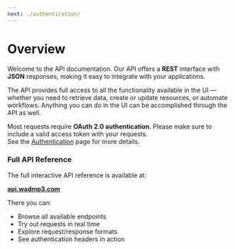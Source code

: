 ```yaml
---
next: ./authentication/
---
```


# Overview

Welcome to the API documentation. Our API offers a **REST** interface with **JSON** responses, making it easy to integrate with your applications.

The API provides full access to all the functionality available in the UI — whether you need to retrieve data, create or update resources, or automate workflows. Anything you can do in the UI can be accomplished through the API as well.

Most requests require **OAuth 2.0 authentication**. Please make sure to include a valid access token with your requests.  
See the [Authentication](./authentication/README.md) page for more details.

### Full API Reference

The full interactive API reference is available at:

[**api.wadmp3.com**](https://api.wadmp3.com)

There you can:
- Browse all available endpoints
- Try out requests in real time
- Explore request/response formats
- See authentication headers in action